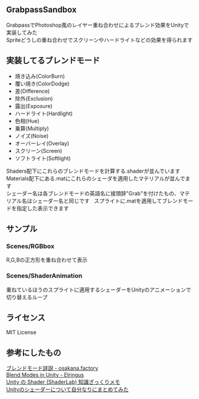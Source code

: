 ## GrabpassSandbox
GrabpassでPhotoshop風のレイヤー重ね合わせによるブレンド効果をUnityで実装してみた  
Spriteどうしの重ね合わせでスクリーンやハードライトなどの効果を得られます
## 実装してるブレンドモード
- 焼き込み(ColorBurn)
- 覆い焼き(ColorDodge)
- 差(Difference)
- 除外(Exclusion)
- 露出(Exposure)
- ハードライト(Hardlight)
- 色相(Hue)
- 乗算(Multiply)
- ノイズ(Noise)
- オーバーレイ(Overlay)
- スクリーン(Screen)
- ソフトライト(Softlight)

Shaders配下にこれらのブレンドモードを計算する.shaderが並んでいます  
Materials配下にある.matにこれらのシェーダを適用したマテリアルが並んでます  
シェーダー名は各ブレンドモードの英語名に接頭辞"Grab"を付けたもの、マテリアル名はシェーダー名と同じです  
スプライトに.matを適用してブレンドモードを指定した表示できます
## サンプル
### Scenes/RGBbox
R,G,Bの正方形を重ね合わせて表示
### Scenes/ShaderAnimation
重ねているほうのスプライトに適用するシェーダーをUnityのアニメーションで切り替えるループ
## ライセンス
MIT License
## 参考にしたもの
[ブレンドモード詳説 - osakana.factory](https://ofo.jp/osakana/cgtips/blendmode.phtml)  
[Blend Modes in Unity - Elringus](https://elringus.me/blend-modes-in-unity/)  
[Unity の Shader (ShaderLab) 知識ざっくりメモ](http://izmiz.hateblo.jp/entry/2014/02/23/223405)  
[Unityのシェーダーについて自分なりにまとめてみた](http://sssslide.com/speakerdeck.com/esprogram/unityfalsesiedanituitezi-fen-narinimatometemita)
